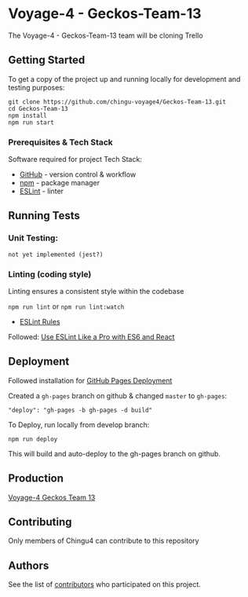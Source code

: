 # Voyage-4 - Geckos-Team-13

The Voyage-4 - Geckos-Team-13 team will be cloning Trello

## Getting Started

To get a copy of the project up and running locally for development and testing purposes:

```   
git clone https://github.com/chingu-voyage4/Geckos-Team-13.git  
cd Geckos-Team-13  
npm install  
npm run start
```

### Prerequisites & Tech Stack

Software required for project Tech Stack:

* [GitHub](https://github.com) - version control & workflow
* [npm](https://www.npmjs.com) - package manager
* [ESLint](https://www.npmjs.com/package/eslint) - linter


## Running Tests

### Unit Testing:

`not yet implemented (jest?) `

### Linting (coding style)

Linting ensures a consistent style within the codebase

`npm run lint` or `npm run lint:watch`


* [ESLint Rules](https://eslint.org/docs/rules/)

Followed:  [Use ESLint Like a Pro with ES6 and React](http://www.zsoltnagy.eu/use-eslint-like-a-pro-with-es6-and-react/)


## Deployment

Followed installation for  [GitHub Pages Deployment](https://github.com/facebook/create-react-app/blob/master/packages/react-scripts/template/README.md#github-pages)

Created a `gh-pages` branch on github & changed `master` to `gh-pages`:

`"deploy": "gh-pages -b gh-pages -d build"`

To Deploy, run locally from develop branch:

`npm run deploy`

This will build and auto-deploy to the gh-pages branch on github.

## Production

[Voyage-4 Geckos Team 13](https://chingu-voyage4.github.io/Geckos-Team-13/)

## Contributing

Only members of Chingu4 can contribute to this repository

## Authors

See the list of [contributors](https://github.com/chingu-voyage4/Geckos-Team-13/contributors) who participated on this project.
